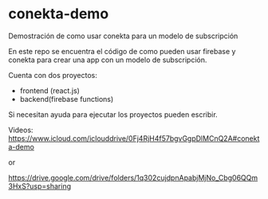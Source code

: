 # conekta-demo
Demostración de como usar conekta para un modelo de subscripción


En este repo se encuentra el código de como pueden usar firebase y conekta para crear una app con un modelo de subscripción.

Cuenta con dos proyectos:
- frontend (react.js)
- backend(firebase functions)

Si necesitan ayuda para ejecutar los proyectos pueden escribir.

Videos:
https://www.icloud.com/iclouddrive/0Fj4RjH4f57bgvGgpDlMCnQ2A#conekta-demo

or

https://drive.google.com/drive/folders/1q302cujdpnApabjMjNo_Cbg06QQm3HxS?usp=sharing




